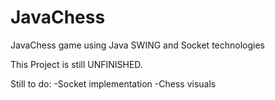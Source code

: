 JavaChess
=========

JavaChess game using Java SWING and Socket technologies


This Project is still UNFINISHED.

Still to do:  -Socket implementation
              -Chess visuals
